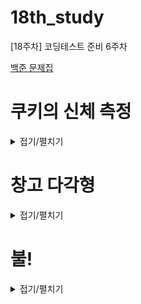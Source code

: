 # 18th_study
[18주차] 코딩테스트 준비 6주차


[백준 문제집](https://www.acmicpc.net/workbook/view/15943)

# 쿠키의 신체 측정

<details>
<summary>접기/펼치기</summary>
<div markdown="1">

## [동우](./%EC%BF%A0%ED%82%A4%EC%9D%98%20%EC%8B%A0%EC%B2%B4%20%EC%B8%A1%EC%A0%95/%EB%8F%99%EC%9A%B0.py)
```py
import sys
input = sys.stdin.readline

N = int(input())
arr = [input().strip() for _ in range(N)]

h_i, h_j = 0, 0                     # 심장 위치 찾기
for i in range(N):
    if h_i and h_j:                 # 머리를 찾으면 멈춰
        break
    for j in range(N):
        if arr[i][j] == '*':
            h_i, h_j = i + 1, j     # 심장 위치
            break

l_a, r_a, w, l_l, r_l = 0, 0, 0, 0, 0       # 왼쪽 팔, 오른쪽 팔, 허리, 왼쪽 다리, 오른쪽 다리 선언 및 초기화
for l_a_j in range(h_j - 1, -1, -1):        # 심장을 기준으로 하나씩 왼쪽으로 이동
    if arr[h_i][l_a_j] != '*':              # 신체 부위가 아니면 멈춰
        break
    l_a += 1

for r_a_j in range(h_j + 1, N):             # 심장을 기준으로 한나씩 오른쪽으로 이동
    if arr[h_i][r_a_j] != '*':
        break
    r_a += 1

for w_i in range(h_i + 1, N):               # 심장을 기준으로 하나씩 아래로 이동
    if arr[w_i][h_j] != '*':
        break
    w += 1

for l_l_i in range(h_i + w + 1, N):         # 허리가 끝나는 부분을 기준으로 하나씩 아래로 이동
    if arr[l_l_i][h_j - 1] != '*':          # 왼쪽 다리. 허리 기준 -1
        break
    l_l += 1

for l_l_i in range(h_i + w + 1, N):
    if arr[l_l_i][h_j + 1] != '*':          # 오른쪽 다리. 허리 기준 +1
        break
    r_l += 1

print(h_i + 1, h_j + 1)
print(l_a, r_a, w, l_l, r_l)
```

## [민웅](./%EC%BF%A0%ED%82%A4%EC%9D%98%20%EC%8B%A0%EC%B2%B4%20%EC%B8%A1%EC%A0%95/%EB%AF%BC%EC%9B%85.py)
```py
# 20125_쿠키의신체측정_Cookie
import sys
input = sys.stdin.readline

N = int(input())

field = [list(map(str, input())) for _ in range(N)]

heart = False
body_end = False
belly = 0
for i in range(N):
    for j in range(N):
        if field[i][j] == '*':
            heart = [i+2, j+1]
            nx, ny = i, j
            while field[nx][ny] == '*':
                nx += 1
                belly += 1
            body_end = [nx, ny]
            break
    if heart:
        break

[x, y] = heart
ans = []
cnt1, cnt2, cnt3, cnt4 = 0, 0, 0, 0
for i in range(y-1):
    if field[x-1][i] == '*':
        cnt1 += 1

for i in range(y, N):
    if field[x-1][i] == '*':
        cnt2 += 1

for i in range(body_end[0], N):
    if field[i][body_end[1]-1] == '*':
        cnt3 += 1

for i in range(body_end[0], N):
    if field[i][body_end[1]+1] == '*':
        cnt4 += 1
print(x, y)
print(cnt1, cnt2, belly-2, cnt3, cnt4)
```

## [서희](./%EC%BF%A0%ED%82%A4%EC%9D%98%20%EC%8B%A0%EC%B2%B4%20%EC%B8%A1%EC%A0%95/%EC%84%9C%ED%9D%AC.py)
```py
```

## [성구](./%EC%BF%A0%ED%82%A4%EC%9D%98%20%EC%8B%A0%EC%B2%B4%20%EC%B8%A1%EC%A0%95/%EC%84%B1%EA%B5%AC.py)
```py
# 20125 쿠키의 신체 측정
import sys
input = sys.stdin.readline

N = int(input())
plate = [input().strip() for _ in range(N)]

# 심장
def searchHeart():
    for i in range(N):
        for j in range(N):
            if plate[i][j] == "*":
                return i+1, j

def length_of(heart):
    y, x = heart
    length = [0, 0, 0, 0, 0]
    # 왼쪽 팔    
    for i in range(x+1):
        if plate[y][i] == "*":
            length[0] = x - i 
            break
    # 오른쪽 팔
    for i in range(N-1, x,-1):
        if plate[y][i] == "*":
            length[1] = i - x
            break
    # 허리
    for i in range(1,N):
        if plate[y+i][x] == "_":
            break
        else:
            length[2] += 1
    # 왼쪽 다리
    for i in range(1,N):
        if y+length[2]+i>=N or plate[y+length[2]+i][x-1] == "_":
            break
        else:
            length[3] += 1
    # 오른쪽 다리
    for i in range(1,N):
        if y+length[2]+i>=N or plate[y+length[2]+i][x+1] == "_":
            break
        else:
            length[4] += 1
    return length
heart = searchHeart()
print(heart[0] +1, heart[1]+1)
print(*length_of(heart))
```

## [혜진](./%EC%BF%A0%ED%82%A4%EC%9D%98%20%EC%8B%A0%EC%B2%B4%20%EC%B8%A1%EC%A0%95/%ED%98%9C%EC%A7%84.py)
```py
```

</div>
</details>

# 창고 다각형

<details>
<summary>접기/펼치기</summary>
<div markdown="1">

## [동우](./%EC%B0%BD%EA%B3%A0%20%EB%8B%A4%EA%B0%81%ED%98%95/%EB%8F%99%EC%9A%B0.py)
```py
import sys
input = sys.stdin.readline

N = int(input())
arr = [list(map(int, input().strip().split())) for _ in range(N)]
arr.sort()


maxX = arr[-1][0]                           # 창고 최대 가로 폭
maxY, maxIdx = 0, 0                         # 기둥 최대 높이와 위치
for i in range(N):
    if maxY < arr[i][1]:
        maxY, maxIdx = arr[i][1], arr[i][0]

tmp = [0] * (maxX + 1)
for x, y in arr:
    tmp[x] = y                              # 창고의 모든 기둥 적어두기

total, left, right = 0, 0, 0
for i in range(maxIdx + 1):                 # 최대 기둥 위치를 기준으로 왼쪽 넓이 구하기
    if tmp[i] > left:                       # 기존 기둥보다 높은 기둥이 생길 때마다 갱신해주기
        left = tmp[i]
    total += left                           # 기둥들 누적 합

for j in range(maxX, maxIdx, -1):           # 오른쪽 넓이 구하기
    if tmp[j] > right:
        right = tmp[j]
    total += right

print(total)
```

## [민웅](./%EC%B0%BD%EA%B3%A0%20%EB%8B%A4%EA%B0%81%ED%98%95/%EB%AF%BC%EC%9B%85.py)
```py
# 2304_창고다각형_warehouse-Polygon
# 오답이유 찾는중
import sys
input = sys.stdin.readline

N = int(input())

ans = 0

rect = []

cursor = 0
height = 0
max_h = 0
max_h_idx = 0

for _ in range(N):
    L, H = map(int, input().rstrip().split())
    if H >= max_h:
        max_h = H
        max_h_idx = L
    rect.append([L, H])

rect.sort(key=lambda x: x[0])


idx = 0
while height != max_h:
    l, h = rect[idx][0], rect[idx][1]
    if h > height:
        ans += height*(l-cursor)
        cursor = l
        height = h
        idx += 1
    else:
        idx += 1

if cursor != max_h_idx:
    ans += max_h*(max_h_idx - cursor + 1)
else:
    ans += max_h

idx = N-1
height = 0
cursor = 0
while height != max_h:
    l, h = rect[idx][0], rect[idx][1]
    if h > height:
        ans += height * (cursor - l)
        cursor = l
        height = h
        idx -= 1
    else:
        idx -= 1

print(ans)

```

## [서희](./%EC%B0%BD%EA%B3%A0%20%EB%8B%A4%EA%B0%81%ED%98%95/%EC%84%9C%ED%9D%AC.py)
```py
```

## [성구](./%EC%B0%BD%EA%B3%A0%20%EB%8B%A4%EA%B0%81%ED%98%95/%EC%84%B1%EA%B5%AC.py)
```py
# 2304 창고 다각형
import sys
import heapq
input = sys.stdin.readline

# 입력
N = int(input())
# 최대힙
storage = []
for _ in range(N):
    l, h = map(int, input().strip().split())
    heapq.heappush(storage,(-h, [l,h]))

# 기준이 되는 최대값 빼오기 위치, 길이
_, [Dlocation, Dheight] = heapq.heappop(storage)
# 최초 넓이(최대값의 길이에서 시작)
dimension = Dheight
# 왼쪽과 오른쪽을 나눔
left = Dlocation
right = Dlocation+1
# 최대값을 제외한 N-1번 반복
for _ in range(N-1):
    # 하나씩 빼오기(최대값순으로)
    _, [location, height] = heapq.heappop(storage)
    # 왼쪽에 있으면 넓이 구해서 더하기
    if location < left:
        dimension += (left - location) * height
        # 기준 초기화
        left = location
    # 오른쪽에 있으면 넓이 해서 더하기
    elif location >= right:
        dimension += (location+1 - right) * height
        # 기준 초기화
        right = location + 1
    # 그 외의 경우의 수는 넘어가기
# 결론 출력
print(dimension)
```

## [혜진](./%EC%B0%BD%EA%B3%A0%20%EB%8B%A4%EA%B0%81%ED%98%95/%ED%98%9C%EC%A7%84.py)
```py
```

</div>
</details>

# 불!

<details>
<summary>접기/펼치기</summary>
<div markdown="1">

## [동우](./%EB%B6%88!/%EB%8F%99%EC%9A%B0.py)
```py
```

## [민웅](./%EB%B6%88!/%EB%AF%BC%EC%9B%85.py)
```py
# 4179_불_fire!
# 11% 틀렸습니다 원인 찾는중
import sys
from collections import deque
input = sys.stdin.readline

dxy = [(0, 1), (0, -1), (1, 0), (-1, 0)]

R, C = map(int, input().split())

maze = [list(map(str, input())) for _ in range(R)]

s = []
f = []
visited = [[-1]*C for _ in range(R)]
ans = 0
for i in range(R):
    for j in range(C):
        if maze[i][j] == 'J':
            s = [i, j]
        elif maze[i][j] == 'F':
            f.append([i, j])
            visited[i][j] = 1
        elif maze[i][j] == '.':
            visited[i][j] = 0


q = deque()
for v in f:
    q.append(f.pop())

    while q:
        x, y = q.popleft()

        for d in dxy:
            nx = x + d[0]
            ny = y + d[1]

            if 0 <= nx <= R-1 and 0 <= ny <= C-1:
                # 처음에 maze[nx][ny] == '.' 으로해서 J 위치 마킹못함
                if maze[nx][ny] != '#' and visited[nx][ny] == 0:
                    visited[nx][ny] = visited[x][y] + 1
                    q.append([nx, ny])

s.append(0)
q.append(s)

visited2 = [[0]*C for _ in range(R)]
while q:
    x, y, dis = q.popleft()

    for d in dxy:
        nx = x + d[0]
        ny = y + d[1]

        if 0 <= nx <= R-1 and 0 <= ny <= C-1:
            if (visited[nx][ny] >= dis+1 or visited[nx][ny] == 0) and visited2[nx][ny] == 0:
                visited2[nx][ny] = 1
                q.append([nx, ny, dis+1])
        else:
            ans = dis+1
            q = []
            break

if ans == 0:
    ans = 'IMPOSSIBLE'

print(ans)


```

## [서희](./%EB%B6%88!/%EC%84%9C%ED%9D%AC.py)
```py
```

## [성구](./%EB%B6%88!/%EC%84%B1%EA%B5%AC.py)
```py
```

## [혜진](./%EB%B6%88!/%ED%98%9C%EC%A7%84.py)
```py
```

</div>
</details>
